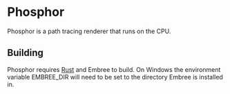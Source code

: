 # Phosphor

Phosphor is a path tracing renderer that runs on the CPU.

## Building

Phosphor requires [Rust](https://www.rust-lang.org) and Embree to build.
On Windows the environment variable EMBREE_DIR will need to be set to the directory Embree is installed in.